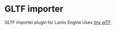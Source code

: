 # GLTF importer
GLTF importer plugin for Lumix Engine
Uses [tiny glTF](https://github.com/syoyo/tinygltf/blob/master/tiny_gltf.h)
